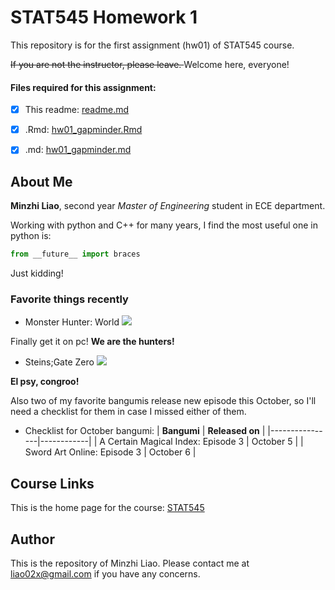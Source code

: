 # STAT545 Homework 1
This repository is for the first assignment (hw01) of STAT545 course.

<del>If you are not the instructor, please leave. </del>Welcome here, everyone!
#### Files required for this assignment:
- [x] This readme: [readme.md](https://github.com/STAT545-UBC-students/hw01-liao02x/blob/master/README.md)
- [x] .Rmd: [hw01_gapminder.Rmd](https://github.com/STAT545-UBC-students/hw01-liao02x/blob/master/hw01_gapminder.Rmd)
- [x] .md: [hw01_gapminder.md](https://github.com/STAT545-UBC-students/hw01-liao02x/blob/master/hw01_gapminder.md)


## About Me
**Minzhi Liao**, second year *Master of Engineering* student in ECE department.

Working with python and C++ for many years, I find the most useful one in python is:
```python
from __future__ import braces
```
Just kidding!


### Favorite things recently

+ Monster Hunter: World
![](https://compass-ssl.microsoft.com/assets/7d/df/7ddf36fd-d09b-467d-aac6-1f5b491d3b7f.jpg?n=Monster-Hunter-World_GLP-Page-Hero-1084_1920x600.jpg)

Finally get it on pc!
**We are the hunters!**

+ Steins;Gate Zero
![](https://cdnx.natalie.mu/media/news/comic/2018/0316/steinsgate0_visual_fixw_640_hq.jpg)

**El psy, congroo!**

Also two of my favorite bangumis release new episode this October, so I'll need a checklist for them in case I missed either of them.
+ Checklist for October bangumi:
|    **Bangumi**    | **Released on** |
|----------------|------------|
| A Certain Magical Index: Episode 3  | October 5 |
| Sword Art Online: Episode 3      | October 6   |

## Course Links
This is the home page for the course: [STAT545](http://stat545.com/Classroom/)

## Author
This is the repository of Minzhi Liao.
Please contact me at [liao02x@gmail.com](mailto://liao02x@gmail.com) if you have any concerns.

